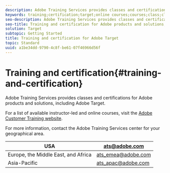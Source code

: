 ```yaml
---
description: Adobe Training Services provides classes and certifications for Adobe products and solutions, including Adobe Target.
keywords: training;certification;target;online courses;courses;class;classes
seo-description: Adobe Training Services provides classes and certifications for Adobe products and solutions, including Adobe Target.
seo-title: Training and certification for Adobe products and solutions, including Adobe Target
solution: Target
subtopic: Getting Started
title: Training and certification for Adobe Target
topic: Standard
uuid: a1be34dd-9790-4c8f-be61-07f46966d56f
---
```


# Training and certification{#training-and-certification}

Adobe Training Services provides classes and certifications for Adobe products and solutions, including Adobe Target.

For a list of available instructor-led and online courses, visit the [Adobe Customer Training website](https://training.adobe.com/training/courses.html#solution=adobeTarget).

For more information, contact the Adobe Training Services center for your geographical area.

|  USA  | [ats@adobe.com](mailto:ats@adobe.com)  |
|---|---|
|  Europe, the Middle East, and Africa  | [ats_emea@adobe.com](mailto:ats_emea@adobe.com)  |
|  Asia-Pacific  | [ats_apac@adobe.com](mailto:ats_apac@adobe.com)  |

